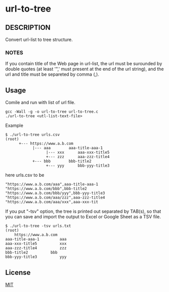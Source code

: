 # url-to-tree

## DESCRIPTION
Convert url-list to tree structure.

### NOTES

If you contain title of the Web page in url-list, 
the url must be surounded by double quotes (at least '",' must present at the end of the url string),
and the url and title must be separeted by comma (,).

## Usage
Comile and run with list of url file.
```
gcc -Wall -g -o url-to-tree url-to-tree.c
./url-to-tree <utl-list-text-file>
```
Example
```
$ ./url-to-tree urls.csv
(root)
      +--- https://www.a.b.com
            |--- aaa		aaa-title-aaa-1    
                  |--- xxx		aaa-xxx-title5
                  +--- zzz		aaa-zzz-title4
            +--- bbb		bbb-title2    
                  +--- yyy		bbb-yyy-title3
```
here urls.csv to be
```
"https://www.a.b.com/aaa",aaa-title-aaa-1    
"https://www.a.b.com/bbb",bbb-title2    
"https://www.a.b.com/bbb/yyy",bbb-yyy-title3
"https://www.a.b.com/aaa/zzz",aaa-zzz-title4
"https://www.a.b.com/aaa/xxx",aaa-xxx-tit
```
If you put "-tsv" option, the tree is printed out separated by TAB(s),
so that you can save and import the output to Excel or Google Sheet as a TSV file.
```
$ ./url-to-tree -tsv urls.txt
(root)
	https://www.a.b.com
aaa-title-aaa-1    		aaa
aaa-xxx-title5			xxx
aaa-zzz-title4			zzz
bbb-title2    		bbb
bbb-yyy-title3			yyy
```

## License
[MIT](https://choosealicense.com/licenses/mit/)
